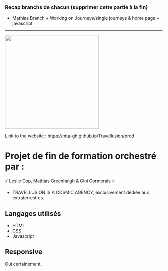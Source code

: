 ### Recap branchs de chacun (supprimer cette partie à la fin)
 - Mathias Branch + Working on Journeys/single journeys & home page + javascript
__________________________________________________________________________

<img src="https://media.giphy.com/media/UbGeaG4oy5sqSHNhc6/giphy-downsized-large.gif" width="300" align="center" />

Link to the website :  https://mta-gh.github.io/Travellusion/prod

# Projet de fin de formation orchestré par :

⚡ Leslie Cop, Mathias Greenhalgh & Gini Cormerais ⚡

+ TRAVELLUSION IS A COSMIC AGENCY, exclusivement dédiée aux extraterrestres. 

## Langages utilisés

+ HTML
+ CSS
+ Javascript

## Responsive

Oui certainement.
